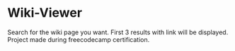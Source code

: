 # Wiki-Viewer
 Search for the wiki page you want. First 3 results with link will be displayed. Project made during freecodecamp certification.
